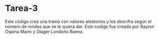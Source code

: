 # Tarea-3
Este código crea una trama con valores aleatorios y los descifra según el número de rondas que se le quiera dar.
Este codigo fue creado por Bayron Ospina Marin y Olager Londoño Baena.
